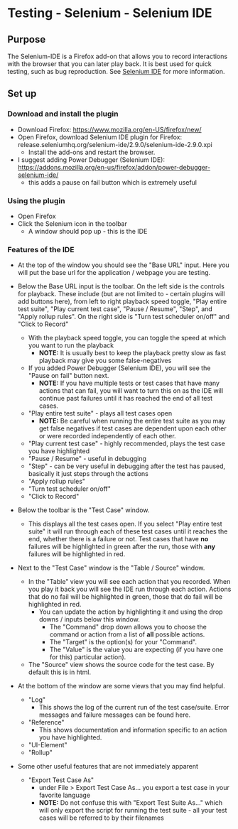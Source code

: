 # Testing - Selenium - Selenium IDE

## Purpose

The Selenium-IDE is a Firefox add-on that allows you to record interactions
with the browser that you can later play back. It is best used for quick
testing, such as bug reproduction. See
[Selenium IDE](www.seleniumhq.org/projects/ide) for more information.

## Set up

### Download and install the plugin

* Download Firefox: https://www.mozilla.org/en-US/firefox/new/
* Open Firefox, download Selenium IDE plugin for Firefox:
  release.seleniumhq.org/selenium-ide/2.9.0/selenium-ide-2.9.0.xpi
  * Install the add-ons and restart the browser.
* I suggest adding Power Debugger (Selenium IDE):
  https://addons.mozilla.org/en-us/firefox/addon/power-debugger-selenium-ide/
  * this adds a pause on fail button which is extremely useful

### Using the plugin

* Open Firefox
* Click the Selenium icon in the toolbar
  * A window should pop up - this is the IDE

### Features of the IDE

* At the top of the window you should see the "Base URL" input. Here you will
  put the base url for the application / webpage you are testing.
* Below the Base URL input is the toolbar. On the left side is the controls
  for playback. These include (but are not limited to - certain plugins will
  add buttons here), from left to right playback speed toggle, "Play entire
  test suite", "Play current test case", "Pause / Resume", "Step", and "Apply
  rollup rules". On the right side is "Turn test scheduler on/off" and "Click
  to Record"
  * With the playback speed toggle, you can toggle the speed at which you
    want to run the playback
    * **NOTE:** It is usually best to keep the playback pretty slow as fast
      playback may give you some false-negatives
  * If you added Power Debugger (Selenium IDE), you will see the "Pause on
    fail" button next.
    * **NOTE:** If you have multiple tests or test cases that have many
      actions that can fail, you will want to turn this on as the IDE will
      continue past failures until it has reached the end of all test cases.
  * "Play entire test suite" - plays all test cases open
    * **NOTE:** Be careful when running the entire test suite as you may get
      false negatives if test cases are dependent upon each other or were
      recorded independently of each other.
  * "Play current test case" - highly recommended, plays the test case you have
    highlighted
  * "Pause / Resume" - useful in debugging
  * "Step" - can be very useful in debugging after the test has paused,
    basically it just steps through the actions
  * "Apply rollup rules"
  * "Turn test scheduler on/off"
  * "Click to Record"
* Below the toolbar is the "Test Case" window.
  * This displays all the test cases open. If you select "Play entire test
    suite" it will run through each of these test cases until it reaches the
    end, whether there is a failure or not. Test cases that have **no**
    failures will be highlighted in green after the run, those with **any**
    failures will be highlighted in red.
* Next to the "Test Case" window is the "Table / Source" window.
  * In the "Table" view you will see each action that you recorded. When you
    play it back you will see the IDE run through each action. Actions that
    do no fail will be highlighted in green, those that do fail will be
    highlighted in red.
    * You can update the action by highlighting it and using the drop downs
       / inputs below this window.
      * The "Command" drop down allows you to choose the command or action
        from a list of **all** possible actions.
      * The "Target" is the option(s) for your "Command".
      * The "Value" is the value you are expecting (if you have one for this)
        particular action).
  * The "Source" view shows the source code for the test case. By default this
    is in html.
* At the bottom of the window are some views that you may find helpful.
  * "Log"
    * This shows the log of the current run of the test case/suite. Error
      messages and failure messages can be found here.
  * "Reference"
    * This shows documentation and information specific to an action you have
      highlighted.
  * "UI-Element"
  * "Rollup"

* Some other useful features that are not immediately apparent
  * "Export Test Case As"
    * under File > Export Test Case As... you export a test case in your
      favorite language
    * **NOTE:** Do not confuse this with "Export Test Suite As..." which will
      only export the script for running the test suite - all your test cases
      will be referred to by their filenames